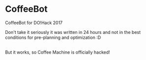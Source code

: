 # CoffeeBot
CoffeeBot for DO!Hack 2017

Don't take it seriously it was written in 24 hours and not in the best conditions for pre-planning and optimization :D <br/><br/>

But it works, so Coffee Machine is officially hacked!
